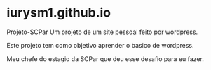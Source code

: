 # iurysm1.github.io
Projeto-SCPar
Um projeto de um site pessoal feito por wordpress.

Este projeto tem como objetivo aprender o basico de wordpress.

Meu chefe do estagio da SCPar que deu esse desafio para eu fazer.
